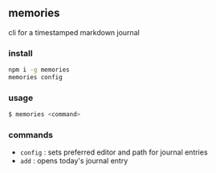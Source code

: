 ## memories

cli for a timestamped markdown journal

### install

```bash
npm i -g memories
memories config
```

### usage

```bash
$ memories <command>
```

### commands

  - `config` : sets preferred editor and path for journal entries
  - `add` : opens today's journal entry
